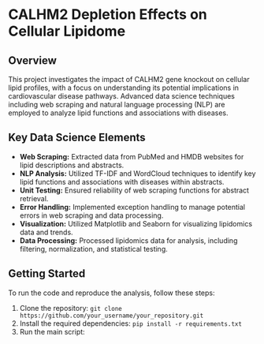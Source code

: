 # CALHM2 Depletion Effects on Cellular Lipidome

## Overview
This project investigates the impact of CALHM2 gene knockout on cellular lipid profiles, with a focus on understanding its potential implications in cardiovascular disease pathways. Advanced data science techniques including web scraping and natural language processing (NLP) are employed to analyze lipid functions and associations with diseases.

## Key Data Science Elements
- **Web Scraping:** Extracted data from PubMed and HMDB websites for lipid descriptions and abstracts.
- **NLP Analysis:** Utilized TF-IDF and WordCloud techniques to identify key lipid functions and associations with diseases within abstracts.
- **Unit Testing:** Ensured reliability of web scraping functions for abstract retrieval.
- **Error Handling:** Implemented exception handling to manage potential errors in web scraping and data processing.
- **Visualization:** Utilized Matplotlib and Seaborn for visualizing lipidomics data and trends.
- **Data Processing:** Processed lipidomics data for analysis, including filtering, normalization, and statistical testing.

## Getting Started
To run the code and reproduce the analysis, follow these steps:

1. Clone the repository: `git clone https://github.com/your_username/your_repository.git`
2. Install the required dependencies: `pip install -r requirements.txt`
3. Run the main script: 

